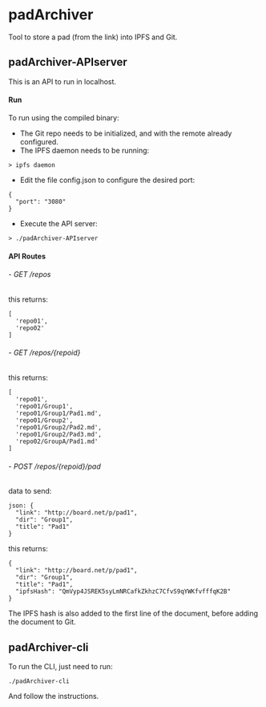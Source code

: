 # padArchiver
Tool to store a pad (from the link) into IPFS and Git.



## padArchiver-APIserver
This is an API to run in localhost.

#### Run
To run using the compiled binary:
- The Git repo needs to be initialized, and with the remote already configured.
- The IPFS daemon needs to be running:
```
> ipfs daemon
```

- Edit the file config.json to configure the desired port:
```
{
  "port": "3080"
}
```

- Execute the API server:
```
> ./padArchiver-APIserver
```

#### API Routes

###### - GET /repos
this returns:
```
[
  'repo01',
  'repo02'
]
```


###### - GET /repos/{repoid}
this returns:
```
[
  'repo01',
  'repo01/Group1',
  'repo01/Group1/Pad1.md',
  'repo01/Group2',
  'repo01/Group2/Pad2.md',
  'repo01/Group2/Pad3.md',
  'repo02/GroupA/Pad1.md'
]
```


###### - POST /repos/{repoid}/pad
data to send:
```
json: {
  "link": "http://board.net/p/pad1",
  "dir": "Group1",
  "title": "Pad1"
}
```
this returns:
```
{
  "link": "http://board.net/p/pad1",
  "dir": "Group1",
  "title": "Pad1",
  "ipfsHash": "QmVyp4JSREK5syLmNRCafkZkhzC7CfvS9qYWKfvfffqK2B"
}
```
The IPFS hash is also added to the first line of the document, before adding the document to Git.

## padArchiver-cli
To run the CLI, just need to run:
```
./padArchiver-cli
```
And follow the instructions.
